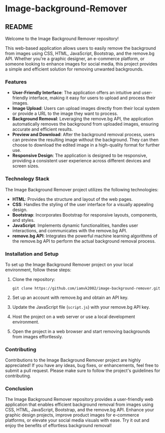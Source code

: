 # Image-background-Remover
## README

Welcome to the Image Background Remover repository!

This web-based application allows users to easily remove the background from images using CSS, HTML, JavaScript, Bootstrap, and the remove.bg API. Whether you're a graphic designer, an e-commerce platform, or someone looking to enhance images for social media, this project provides a simple and efficient solution for removing unwanted backgrounds.

### Features

- **User-Friendly Interface**: The application offers an intuitive and user-friendly interface, making it easy for users to upload and process their images.
- **Image Upload**: Users can upload images directly from their local system or provide a URL to the image they want to process.
- **Background Removal**: Leveraging the remove.bg API, the application automatically removes the background from uploaded images, ensuring accurate and efficient results.
- **Preview and Download**: After the background removal process, users can preview the resulting image without the background. They can then choose to download the edited image in a high-quality format for further use.
- **Responsive Design**: The application is designed to be responsive, providing a consistent user experience across different devices and screen sizes.

### Technology Stack

The Image Background Remover project utilizes the following technologies:

- **HTML**: Provides the structure and layout of the web pages.
- **CSS**: Handles the styling of the user interface for a visually appealing design.
- **Bootstrap**: Incorporates Bootstrap for responsive layouts, components, and styles.
- **JavaScript**: Implements dynamic functionalities, handles user interactions, and communicates with the remove.bg API.
- **remove.bg API**: Integrates the powerful machine learning algorithms of the remove.bg API to perform the actual background removal process.

### Installation and Setup

To set up the Image Background Remover project on your local environment, follow these steps:

1. Clone the repository:

   ```shell
   git clone https://github.com/iamvk2002/image-background-remover.git
   ```

2. Set up an account with remove.bg and obtain an API key.
3. Update the JavaScript file (`script.js`) with your remove.bg API key.
4. Host the project on a web server or use a local development environment.
5. Open the project in a web browser and start removing backgrounds from images effortlessly.

### Contributing

Contributions to the Image Background Remover project are highly appreciated! If you have any ideas, bug fixes, or enhancements, feel free to submit a pull request. Please make sure to follow the project's guidelines for contributing.


### Conclusion

The Image Background Remover repository provides a user-friendly web application that enables efficient background removal from images using CSS, HTML, JavaScript, Bootstrap, and the remove.bg API. Enhance your graphic design projects, improve product images for e-commerce platforms, or elevate your social media visuals with ease. Try it out and enjoy the benefits of effortless background removal!
